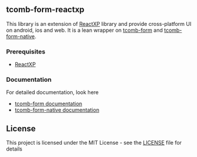 ## tcomb-form-reactxp

This library is an extension of [ReactXP](https://microsoft.github.io/reactxp/) library and provide
cross-platform UI on android, ios and web. It is a lean wrapper on [tcomb-form](https://github.com/gcanti/tcomb-form) and [tcomb-form-native](https://github.com/gcanti/tcomb-form-native).

### Prerequisites
* [ReactXP](https://github.com/microsoft/reactxp/)

### Documentation
For detailed documentation, look here
- [tcomb-form documentation](https://github.com/gcanti/tcomb-form/blob/master/README.md)
- [tcomb-form-native documentation](https://github.com/gcanti/tcomb-form-native/blob/master/README.md)

## License
This project is licensed under the MIT License - see the [LICENSE](LICENSE) file for details
